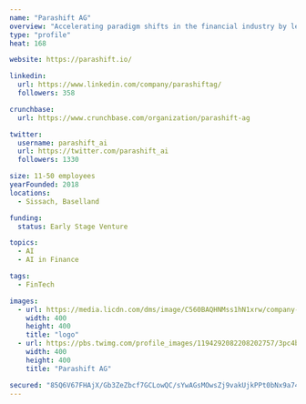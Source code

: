 ```yaml
---
name: "Parashift AG"
overview: "Accelerating paradigm shifts in the financial industry by leveraging new technologies."
type: "profile"
heat: 168

website: https://parashift.io/

linkedin:
  url: https://www.linkedin.com/company/parashiftag/
  followers: 358

crunchbase:
  url: https://www.crunchbase.com/organization/parashift-ag

twitter:
  username: parashift_ai
  url: https://twitter.com/parashift_ai
  followers: 1330

size: 11-50 employees
yearFounded: 2018
locations:
  - Sissach, Baselland

funding:
  status: Early Stage Venture

topics:
  - AI
  - AI in Finance

tags:
  - FinTech

images:
  - url: https://media.licdn.com/dms/image/C560BAQHNMss1hN1xrw/company-logo_400_400/0?e=1582761600&v=beta&t=CTW6V_QjET5euIkK6VmqOZpMW3OjHF1X6_aadlGiVs4
    width: 400
    height: 400
    title: "logo"
  - url: https://pbs.twimg.com/profile_images/1194292082208202757/3pc4br8B_400x400.jpg
    width: 400
    height: 400
    title: "Parashift AG"

secured: "85Q6V67FHAjX/Gb3ZeZbcf7GCLowQC/sYwAGsMOwsZj9vakUjkPPt0bNx9a74gzXf4hjZfHDeNTtyv6moliGC6OmkSEha08Hrnk2KOtlErHlbB4SmsH4WaSrBXcUmioSSyGlfoPyn2W2aiPvzmmkOzqrTytqqKJVEHlNA7mjYdDNztRqHdQ/jO9XtRhfvWuhtBykKqskLLB8nOdlYojbjI97bWOaGu2xxt1EWUxebWJjuyjXUt5MJzm/P17wpctT0xKkD7+RHVC+oahEkH9XYa8zXQvtDFNk2ozTocVStYZCsuoXbkUNBvVtA5BelWe5;B3b2e5z6KKUuyiFFfaCBVQ=="
---
```


